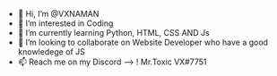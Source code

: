 - 👋 Hi, I’m @VXNAMAN
- 👀 I’m interested in Coding
- 🌱 I’m currently learning Python, HTML, CSS AND Js
- 💞️ I’m looking to collaborate on Website Developer who have a good knowledege of JS
- 📫 Reach me on my Discord --> ! Mr.Toxic VX#7751

<!---
VXNAMAN/VXNAMAN is a ✨ special ✨ repository because its `README.md` (this file) appears on your GitHub profile.
You can click the Preview link to take a look at your changes.
--->
